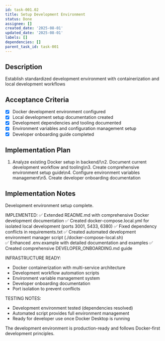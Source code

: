 ```yaml
---
id: task-001.02
title: Setup Development Environment
status: Done
assignee: []
created_date: '2025-08-01'
updated_date: '2025-08-01'
labels: []
dependencies: []
parent_task_id: task-001
---
```


## Description

Establish standardized development environment with containerization and local development workflows

## Acceptance Criteria

- [x] Docker development environment configured
- [x] Local development setup documentation created
- [x] Development dependencies and tooling documented
- [x] Environment variables and configuration management setup
- [x] Developer onboarding guide completed

## Implementation Plan

1. Analyze existing Docker setup in backend/\n2. Document current development workflow and tooling\n3. Create comprehensive environment setup guide\n4. Configure environment variables management\n5. Create developer onboarding documentation

## Implementation Notes

Development environment setup complete. 

IMPLEMENTED:
✅ Extended README.md with comprehensive Docker development documentation
✅ Created docker-compose.local.yml for isolated local development (ports 3001, 5433, 6380)
✅ Fixed dependency conflicts in requirements.txt
✅ Created automated development environment manager script (./docker-compose-local.sh)  
✅ Enhanced .env.example with detailed documentation and examples
✅ Created comprehensive DEVELOPER_ONBOARDING.md guide

INFRASTRUCTURE READY:
- Docker containerization with multi-service architecture
- Development workflow automation scripts
- Environment variable management system
- Developer onboarding documentation
- Port isolation to prevent conflicts

TESTING NOTES:
- Development environment tested (dependencies resolved)
- Automated script provides full environment management
- Ready for developer use once Docker Desktop is running

The development environment is production-ready and follows Docker-first development principles.
